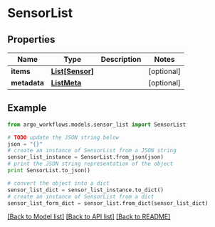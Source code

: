 # SensorList


## Properties

Name | Type | Description | Notes
------------ | ------------- | ------------- | -------------
**items** | [**List[Sensor]**](Sensor.md) |  | [optional] 
**metadata** | [**ListMeta**](ListMeta.md) |  | [optional] 

## Example

```python
from argo_workflows.models.sensor_list import SensorList

# TODO update the JSON string below
json = "{}"
# create an instance of SensorList from a JSON string
sensor_list_instance = SensorList.from_json(json)
# print the JSON string representation of the object
print SensorList.to_json()

# convert the object into a dict
sensor_list_dict = sensor_list_instance.to_dict()
# create an instance of SensorList from a dict
sensor_list_form_dict = sensor_list.from_dict(sensor_list_dict)
```
[[Back to Model list]](../README.md#documentation-for-models) [[Back to API list]](../README.md#documentation-for-api-endpoints) [[Back to README]](../README.md)


